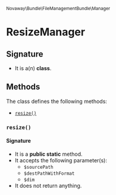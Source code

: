 <small>Novaway\Bundle\FileManagementBundle\Manager</small>

ResizeManager
=============

Signature
---------

- It is a(n) **class**.

Methods
-------

The class defines the following methods:

- [`resize()`](#resize)

### `resize()` <a name="resize"></a>

#### Signature

- It is a **public static** method.
- It accepts the following parameter(s):
    - `$sourcePath`
    - `$destPathWithFormat`
    - `$dim`
- It does not return anything.

